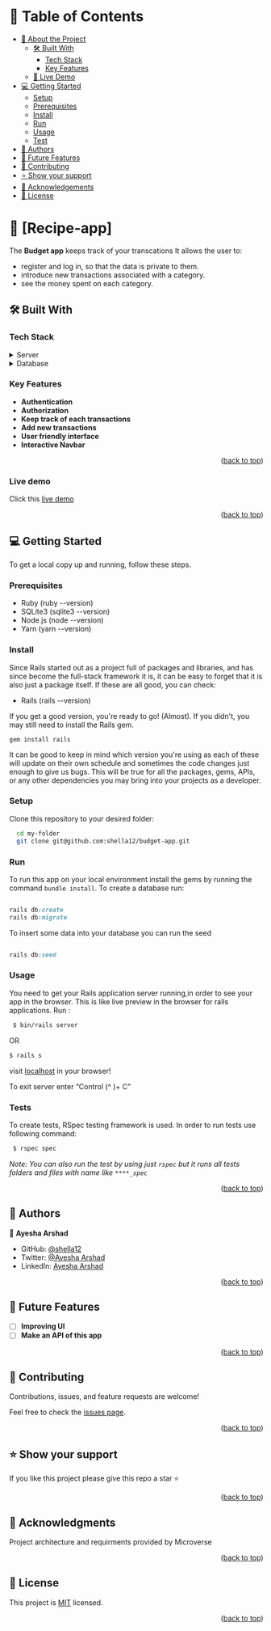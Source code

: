 <!-- TABLE OF CONTENTS -->

# 📗 Table of Contents

- [📖 About the Project](#about-project)
  - [🛠 Built With](#built-with)
    - [Tech Stack](#tech-stack)
    - [Key Features](#key-features)
  - [🚀 Live Demo](#live-demo)
- [💻 Getting Started](#getting-started)
  - [Setup](#setup)
  - [Prerequisites](#prerequisites)
  - [Install](#install)
  - [Run](#run)
  - [Usage](#usage)
  - [Test](#tests)
- [👥 Authors](#authors)
- [🔭 Future Features](#future-features)
- [🤝 Contributing](#contributing)
- [⭐️ Show your support](#support)
- [🙏 Acknowledgements](#acknowledgements)
- [📝 License](#license)

<!-- PROJECT DESCRIPTION -->

# 📖 [Recipe-app] <a name="about-project"></a>

The **Budget app** keeps track of your transcations It allows the user to:

- register and log in, so that the data is private to them.
- introduce new transactions associated with a category.
- see the money spent on each category.

## 🛠 Built With <a name="built-with"></a>

### Tech Stack <a name="tech-stack"></a>

<details>
  <summary>Server</summary>
  <ul>
    <li><a href="https://www.ruby-lang.org/en/">Ruby</a></li>
    <li><a href="https://www.ruby-lang.org/en/">Ruby on Rails</a></li>
  </ul>
</details>

<details>
<summary>Database</summary>
  <ul>
    <li><a href="https://www.postgresql.org/">PostgreSQL</a></li>
  </ul>
</details>

<!-- Features -->

### Key Features <a name="key-features"></a>

- **Authentication**
- **Authorization**
- **Keep track of each transactions**
- **Add new transactions**
- **User friendly interface**
- **Interactive Navbar**

<p align="right">(<a href="#readme-top">back to top</a>)</p>

### Live demo <a name="live-demo"></a>

Click this [live demo](https://budget-app-k2i1.onrender.com)

<p align="right">(<a href="#readme-top">back to top</a>)</p>

<!-- GETTING STARTED -->

## 💻 Getting Started <a name="getting-started"></a>

To get a local copy up and running, follow these steps.

### Prerequisites

- Ruby (ruby --version)
- SQLite3 (sqlite3 --version)
- Node.js (node --version)
- Yarn (yarn --version)

### Install

Since Rails started out as a project full of packages and libraries, and has since become the full-stack framework it is, it can be easy to forget that it is also just a package itself.
If these are all good, you can check:

- Rails (rails --version)

If you get a good version, you're ready to go! (Almost).
If you didn't, you may still need to install the Rails gem.

`gem install rails`

It can be good to keep in mind which version you're using as each of these will update on their own schedule and sometimes the code changes just enough to give us bugs. This will be true for all the packages, gems, APIs, or any other dependencies you may bring into your projects as a developer.


### Setup

Clone this repository to your desired folder:

```sh
  cd my-folder
  git clone git@github.com:shella12/budget-app.git
```

### Run

To run this app on your local environment install the gems by running the command `bundle install`.
To create a database run: 

```rb

rails db:create
rails db:migrate

```

To insert some data into your database you can run the seed

```rb

rails db:seed

```

### Usage

You need to get your Rails application server running,in order to see your app in the browser. This is like live preview in the browser for rails applications. Run :


```sh
 $ bin/rails server

```

OR

```sh
$ rails s

```

visit [localhost](http://localhost:3000/) in your browser!

To exit server enter “Control (^ )+ C”

### Tests

To create tests, RSpec testing framework is used. In order to run tests use following command:


```sh
 $ rspec spec

```
_Note: You can also run the test by using just `rspec` but it runs all tests folders and files with name like `****_spec`_

<p align="right">(<a href="#readme-top">back to top</a>)</p>

<!-- AUTHORS -->

## 👥 Authors <a name="authors"></a>

👤 **Ayesha Arshad**

- GitHub: [@shella12](https://github.com/shella12)
- Twitter: [@Ayesha Arshad](https://twitter.com/AyeshaA03712974)
- LinkedIn: [Ayesha Arshad](https://www.linkedin.com/in/ayesha-arshad-a690a015a/)

<p align="right">(<a href="#readme-top">back to top</a>)</p>

<!-- FUTURE FEATURES -->

## 🔭 Future Features <a name="future-features"></a>

- [ ] **Improving UI**
- [ ] **Make an API of this app**

<p align="right">(<a href="#readme-top">back to top</a>)</p>

<!-- CONTRIBUTING -->

## 🤝 Contributing <a name="contributing"></a>

Contributions, issues, and feature requests are welcome!

Feel free to check the [issues page](../../issues/).

<p align="right">(<a href="#readme-top">back to top</a>)</p>

<!-- SUPPORT -->

## ⭐️ Show your support <a name="support"></a>

If you like this project please give this repo a star ⭐️

<p align="right">(<a href="#readme-top">back to top</a>)</p>

<!-- ACKNOWLEDGEMENTS -->

## 🙏 Acknowledgments <a name="acknowledgements"></a>

Project architecture and requirments provided by Microverse

<p align="right">(<a href="#readme-top">back to top</a>)</p>

<!-- LICENSE -->

## 📝 License <a name="license"></a>

This project is [MIT](./MIT.md) licensed.

<p align="right">(<a href="#readme-top">back to top</a>)</p>
